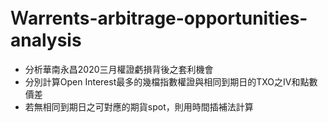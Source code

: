 # Ｗarrents-arbitrage-opportunities-analysis
* 分析華南永昌2020三月權證虧損背後之套利機會
* 分別計算Open Interest最多的幾檔指數權證與相同到期日的TXO之IV和點數價差
* 若無相同到期日之可對應的期貨spot，則用時間插補法計算
